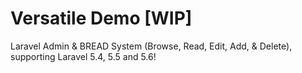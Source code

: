 # Versatile Demo [WIP]

Laravel Admin & BREAD System (Browse, Read, Edit, Add, & Delete), supporting Laravel 5.4, 5.5 and 5.6!